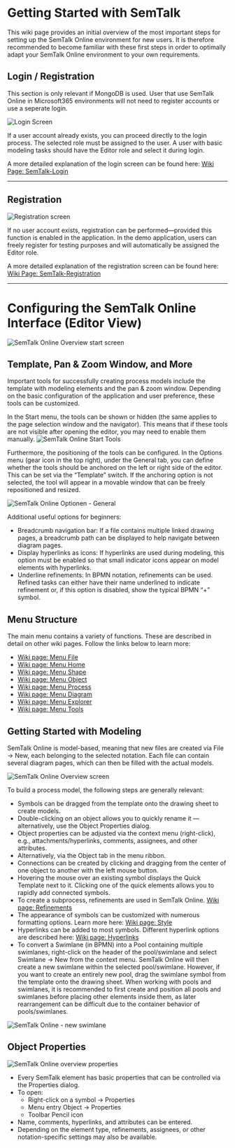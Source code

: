 # Getting Started with SemTalk

This wiki page provides an initial overview of the most important steps for setting up the SemTalk Online environment for new users.
It is therefore recommended to become familiar with these first steps in order to optimally adapt your SemTalk Online environment to your own requirements.

## Login / Registration
This section is only relevant if MongoDB is used. User that use SemTalk Online in Microsoft365 environments will not need to register accounts or use a seperate login.

![Login Screen](./images/loginScreen.PNG)

If a user account already exists, you can proceed directly to the login process. The selected role must be assigned to the user.
A user with basic modeling tasks should have the Editor role and select it during login.

A more detailed explanation of the login screen can be found here:
[Wiki Page: SemTalk-Login](https://github.com/SemTalkOnline/SemTalkOnline/wiki/SemTalk-Login) 

<hr>

## Registration

![Registration screen](./images/signupScreen.PNG)

If no user account exists, registration can be performed—provided this function is enabled in the application.
In the demo application, users can freely register for testing purposes and will automatically be assigned the Editor role.

A more detailed explanation of the registration screen can be found here:
[Wiki Page: SemTalk-Registration](https://github.com/SemTalkOnline/SemTalkOnline/wiki/SemTalk-Registration) 

<hr>

# Configuring the SemTalk Online Interface (Editor View)

![SemTalk Online Overview start screen](./images/SemTalkBPMNStart.PNG)

## Template, Pan & Zoom Window, and More

Important tools for successfully creating process models include the template with modeling elements and the pan & zoom window.
Depending on the basic configuration of the application and user preference, these tools can be customized.

In the Start menu, the tools can be shown or hidden (the same applies to the page selection window and the navigator).
This means that if these tools are not visible after opening the editor, you may need to enable them manually.
![SemTalk Online Start Tools](./images/SetupStartTools.png)

Furthermore, the positioning of the tools can be configured. In the Options menu (gear icon in the top right), under the General tab, you can define whether the tools should be anchored on the left or right side of the editor.
This can be set via the “Template” switch.
If the anchoring option is not selected, the tool will appear in a movable window that can be freely repositioned and resized.

![SemTalk Online Optionen - General](./images/optionsgeneral.png)

Additional useful options for beginners:
- Breadcrumb navigation bar: If a file contains multiple linked drawing pages, a breadcrumb path can be displayed to help navigate between diagram pages.
- Display hyperlinks as icons: If hyperlinks are used during modeling, this option must be enabled so that small indicator icons appear on model elements with hyperlinks.
- Underline refinements: In BPMN notation, refinements can be used. Refined tasks can either have their name underlined to indicate refinement or, if this option is disabled, show the typical BPMN “+” symbol.


## Menu Structure

The main menu contains a variety of functions.
These are described in detail on other wiki pages. Follow the links below to learn more:
- [Wiki page: Menu File](https://github.com/SemTalkOnline/SemTalkOnline/wiki/File-Menu)
- [Wiki page: Menu Home](https://github.com/SemTalkOnline/SemTalkOnline/wiki/Home-Menu)
- [Wiki page: Menu Shape](https://github.com/SemTalkOnline/SemTalkOnline_DE/wiki/Menüeintrag-Symbol)
- [Wiki page: Menu Object](https://github.com/SemTalkOnline/SemTalkOnline_DE/wiki/Menüeintrag-Objekt)
- [Wiki page: Menu Process](https://github.com/SemTalkOnline/SemTalkOnline_DE/wiki/Menüeintrag-Prozess)
- [Wiki page: Menu Diagram](https://github.com/SemTalkOnline/SemTalkOnline_DE/wiki/Menüeintrag-Diagramm)
- [Wiki page: Menu Explorer](https://github.com/SemTalkOnline/SemTalkOnline_DE/wiki/Menüeintrag-Explorer)
- [Wiki page: Menu Tools](https://github.com/SemTalkOnline/SemTalkOnline_DE/wiki/Menüeintrag-Extras)


## Getting Started with Modeling

SemTalk Online is model-based, meaning that new files are created via File → New, each belonging to the selected notation.
Each file can contain several diagram pages, which can then be filled with the actual models.

![SemTalk Online Overview screen](./images/SemTalkBPMNStartEditor.PNG)

To build a process model, the following steps are generally relevant:

- Symbols can be dragged from the template onto the drawing sheet to create models.
- Double-clicking on an object allows you to quickly rename it — alternatively, use the Object Properties dialog.
- Object properties can be adjusted via the context menu (right-click), e.g., attachments/hyperlinks, comments, assignees, and other attributes.
- Alternatively, via the Object tab in the menu ribbon.
- Connections can be created by clicking and dragging from the center of one object to another with the left mouse button.
- Hovering the mouse over an existing symbol displays the Quick Template next to it. Clicking one of the quick elements allows you to rapidly add connected symbols.
- To create a subprocess, refinements are used in SemTalk Online. [Wiki page: Refinements](https://github.com/SemTalkOnline/SemTalkOnline/wiki/Refine)
- The appearance of symbols can be customized with numerous formatting options. Learn more here: [Wiki page: Style](https://github.com/SemTalkOnline/SemTalkOnline/wiki/Styleg)
- Hyperlinks can be added to most symbols. Different hyperlink options are described here: [Wiki page: Hyperlinks](https://github.com/SemTalkOnline/SemTalkOnline/wiki/Hyperlinks)
- To convert a Swimlane (in BPMN) into a Pool containing multiple swimlanes, right-click on the header of the pool/swimlane and select Swimlane → New from the context menu.
SemTalk Online will then create a new swimlane within the selected pool/swimlane.
However, if you want to create an entirely new pool, drag the swimlane symbol from the template onto the drawing sheet.
When working with pools and swimlanes, it is recommended to first create and position all pools and swimlanes before placing other elements inside them, as later rearrangement can be difficult due to the container behavior of pools/swimlanes.

![SemTalk Online - new swimlane](./images/swimlaneneu.png)


## Object Properties

![SemTalk Online overview properties](./images/SemTalkBPMNStartEigenschaften.PNG)

- Every SemTalk element has basic properties that can be controlled via the Properties dialog.
- To open:
    - Right-click on a symbol → Properties
    - Menu entry Object → Properties
    - Toolbar Pencil icon
- Name, comments, hyperlinks, and attributes can be entered.
- Depending on the element type, refinements, assignees, or other notation-specific settings may also be available.








